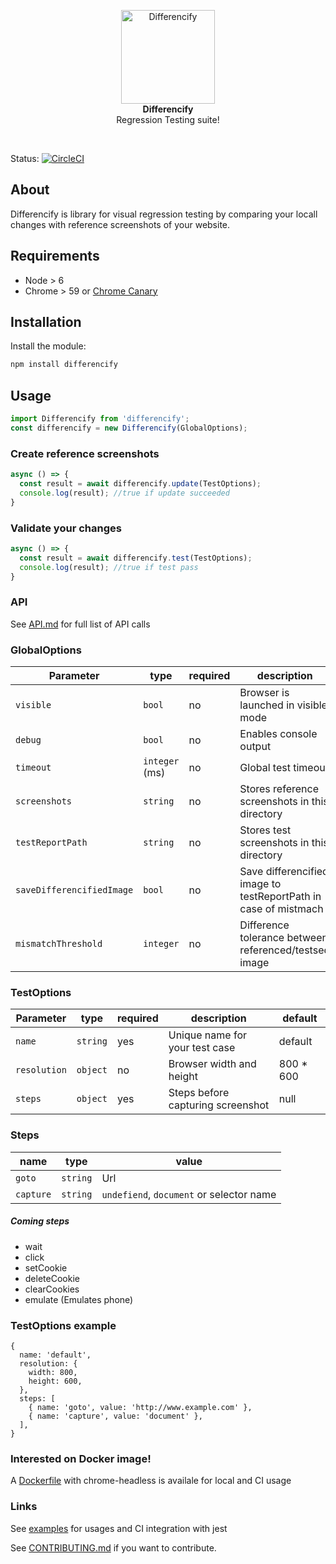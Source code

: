 <p align="center"><img alt="Differencify" src="http://i.imgur.com/D0Eapjx.png" width="150">
<br>
<strong>Differencify</strong>
<br>
Regression Testing suite!
</p>
<br>

Status: [![CircleCI](https://circleci.com/gh/NimaSoroush/differencify/tree/master.svg?style=svg)](https://circleci.com/gh/NimaSoroush/differencify/tree/master)

## About

Differencify is library for visual regression testing by comparing your locall changes with reference screenshots of your website.

## Requirements
- Node > 6
- Chrome > 59 or [Chrome Canary](https://www.google.co.uk/chrome/browser/canary.html)

## Installation
Install the module:
```bash
npm install differencify
```
## Usage
```js
import Differencify from 'differencify';
const differencify = new Differencify(GlobalOptions);
```
### Create reference screenshots
```js
async () => {
  const result = await differencify.update(TestOptions);
  console.log(result); //true if update succeeded
}
```
### Validate your changes
```js
async () => {
  const result = await differencify.test(TestOptions);
  console.log(result); //true if test pass
}
```

### API

See [API.md](API.md) for full list of API calls

### GlobalOptions

|Parameter|type|required|description|default|
|---------|----|--------|-----------|-------|
|`visible`|`bool`|no|Browser is launched in visible mode|false|
|`debug`|`bool`|no|Enables console output|false|
|`timeout`|`integer` (ms)|no|Global test timeout|30000|
|`screenshots`|`string`|no|Stores reference screenshots in this directory|./screenshots|
|`testReportPath`|`string`|no|Stores test screenshots in this directory|./differencify_report|
|`saveDifferencifiedImage`|`bool`|no|Save differencified image to testReportPath in case of mistmach|true|
|`mismatchThreshold`|`integer`|no|Difference tolerance between referenced/testsed image|0.01|

### TestOptions

|Parameter|type|required|description|default|
|---------|----|--------|-----------|-------|
|`name`|`string`|yes|Unique name for your test case|default|
|`resolution`|`object`|no|Browser width and height|800 * 600|
|`steps`|`object`|yes|Steps before capturing screenshot|null|

### Steps

|name|type|value|
|----|----|-----|
|`goto`|`string`|Url|
|`capture`|`string`|`undefiend`, `document` or selector name|

##### Coming steps
- wait
- click
- setCookie
- deleteCookie
- clearCookies
- emulate (Emulates phone)


### TestOptions example

```
{
  name: 'default',
  resolution: {
    width: 800,
    height: 600,
  },
  steps: [
    { name: 'goto', value: 'http://www.example.com' },
    { name: 'capture', value: 'document' },
  ],
}
```

### Interested on Docker image!

A [Dockerfile](Dockerfile) with chrome-headless is availale for local and CI usage


### Links

See [examples](examples) for usages and CI integration with jest

See [CONTRIBUTING.md](CONTRIBUTING.md) if you want to contribute.
